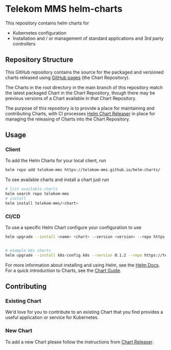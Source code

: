 # Telekom MMS helm-charts

This repository contains helm charts for

- Kubernetes configuration
- Installation and / or management of standard applications and 3rd party controllers

## Repository Structure

This GitHub repository contains the source for the packaged and versioned charts released using [GitHub pages](https://github.com/telekom-mms/helm-charts/tree/gh-pages) (the Chart Repository).

The Charts in the root directory in the main branch of this repository match the latest packaged Chart in the Chart Repository, though there may be previous versions of a Chart available in that Chart Repository.

The purpose of this repository is to provide a place for maintaining and contributing Charts, with CI processes [Helm Chart Releaser](https://helm.sh/docs/howto/chart_releaser_action/) in place for managing the releasing of Charts into the Chart Repository.

## Usage

### Client

To add the Helm Charts for your local client, run

```bash
helm repo add telekom-mms https://telekom-mms.github.io/helm-charts/
```

To see available charts and install a chart just run

```bash
# list available charts
helm search repo telekom-mms
# install
helm install telekom-mms/<chart>
```

### CI/CD

To use a specific Helm Chart configure your configuration to use

```bash
helm upgrade --install <name> <chart> --version <version> --repo https://telekom-mms.github.io/helm-charts/


# example k8s charts
helm upgrade --install k8s-config k8s --version 0.1.2 --repo https://telekom-mms.github.io/helm-charts/
```

For more information about installing and using Helm, see the [Helm Docs](https://helm.sh/docs/). For a quick introduction to Charts, see the [Chart Guide](https://helm.sh/docs/topics/charts/).

## Contributing

### Existing Chart

We'd love for you to contribute to an existing Chart that you find provides a useful application or service for Kubernetes.

### New Chart

To add a new Chart please follow the instructions from [Chart Releaser](https://github.com/helm/chart-releaser#usage).
